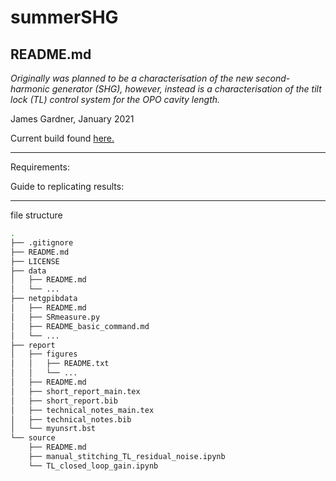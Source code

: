 # summerSHG
## README.md
*Originally was planned to be a characterisation of the new second-harmonic generator (SHG), however, instead is a characterisation of the tilt lock (TL) control system for the OPO cavity length.*

James Gardner, January 2021

Current build found [here.](https://github.com/daccordeon/summerSHG)

---
Requirements:


Guide to replicating results:


---
file structure
```bash
.
├── .gitignore
├── README.md
├── LICENSE
├── data
│   ├── README.md
│   └── ...
├── netgpibdata
│   ├── README.md
│   ├── SRmeasure.py
│   ├── README_basic_command.md
│   └── ...
├── report
│   ├── figures
│   │   ├── README.txt
│   │   └── ...
│   ├── README.md
│   ├── short_report_main.tex
│   ├── short_report.bib
│   ├── technical_notes_main.tex
│   ├── technical_notes.bib
│   └── myunsrt.bst
└── source
    ├── README.md
    ├── manual_stitching_TL_residual_noise.ipynb
    └── TL_closed_loop_gain.ipynb
```
[//]: # (tree -I '*.pdf|*.png')
